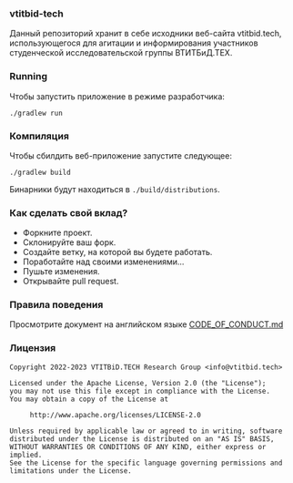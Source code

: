 ### vtitbid-tech

Данный репозиторий хранит в себе исходники веб-сайта vtitbid.tech,
использующегося для агитации и информирования участников студенческой 
исследовательской группы ВТИТБиД.ТЕХ.

### Running

Чтобы запустить приложение в режиме разработчика:

```shell
./gradlew run
```

### Компиляция

Чтобы сбилдить веб-приложение запустите следующее:

```shell
./gradlew build
```

Бинарники будут находиться в `./build/distributions`.

### Как сделать свой вклад?

- Форкните проект.
- Склонируйте ваш форк.
- Создайте ветку, на которой вы будете работать.
- Поработайте над своими изменениями...
- Пушьте изменения.
- Открывайте pull request.

### Правила поведения

Просмотрите документ на английском языке [CODE_OF_CONDUCT.md](./CODE_OF_CONDUCT.md)

### Лицензия

```
Copyright 2022-2023 VTITBiD.TECH Research Group <info@vtitbid.tech>

Licensed under the Apache License, Version 2.0 (the "License");
you may not use this file except in compliance with the License.
You may obtain a copy of the License at

     http://www.apache.org/licenses/LICENSE-2.0

Unless required by applicable law or agreed to in writing, software
distributed under the License is distributed on an "AS IS" BASIS,
WITHOUT WARRANTIES OR CONDITIONS OF ANY KIND, either express or implied.
See the License for the specific language governing permissions and
limitations under the License.
```